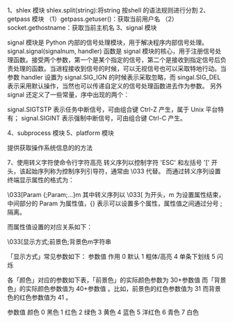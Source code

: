 1、shlex 模块
shlex.split(string):将string 按shell 的语法规则进行分割
2、getpass 模块
（1）getpass.getuser()：获取当前用户名
（2）socket.gethostname：获取当前主机名
3、signal 模块

signal 模块是 Python 内部的信号处理模块，用于解决程序内部信号处理。
signal.signal(signalnum, handler) 函数是 signal 模块的核心，用于注册信号处理函数。接受两个参数，第一个是某个指定的信号，第二个是接收到指定信号后负责处理的函数。当进程接收到信号的时候，可以无视信号也可以采取特地行动。当参数 handler 设置为 signal.SIG_IGN 的时候表示采取忽略，而 singal.SIG_DEL 表示采用默认操作，当然也可以传递自定义的信号处理函数进去作为参数。
另外 signal 还定义了一些常量，序中出现的两个：

signal.SIGTSTP 表示任务中断信号，可由组合键 Ctrl-Z 产生，属于 Unix 平台特有；
signal.SIGINT 表示强制中断信号，可由组合键 Ctrl-C 产生。

4、subprocess 模块
5、platform 模块

提供获取操作系统信息的的方法

7、使用转义字符使命令行字符高亮
转义序列以控制字符 'ESC' 和左括号 '[' 开头，该起始序列称为控制序列引导符，通常由 \033 代替。
而通过转义序列设置终端显示属性的格式为：

\033[Param {;Param;...}m
其中转义序列以 \033[ 为开头，m 为设置属性结束，中间部分的 Param 为属性值，{} 表示可以设置多个属性，属性值之间通过分号 ; 隔离。

而属性值设置的对应关系如下：

\033[显示方式;前景色;背景色m字符串

「显示方式」常见参数如下：
参数值	作用
0	    默认
1	    粗体/高亮
4	    单条下划线
5	    闪烁

各「颜色」对应的参数如下表，「前景色」的实际颜色参数为 30+参数值 而「背景色」的实际颜色参数值为 40+参数值 。比如，前景色的红色参数值为 31 而背景色的红色参数值为 41 。

参数值	颜色
0	    黑色
1	    红色
2	    绿色
3	    黄色
4   	蓝色
5	    洋红色
6	    青色
7	    白色
